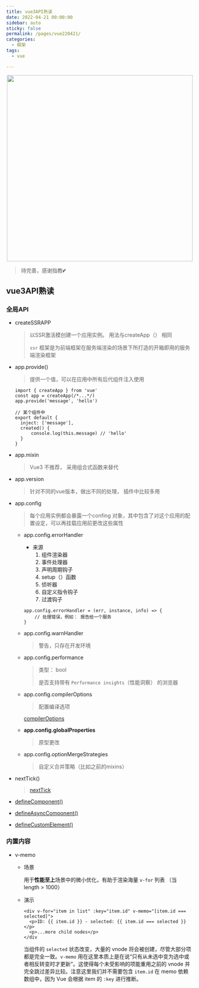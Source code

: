 ```yaml
---
title: vue3API熟读
date: 2022-04-21 00:00:00
sidebar: auto
sticky: false
permalink: /pages/vue220421/
categories: 
  - 框架
tags: 
  - vue

---
```


<p align="center">
  <img width="500" src="https://p18.qhimg.com/dmfd/2560_1440_/t01b2e930c2f1bcb2b9.jpg"/>
</p>



> 待完善，感谢指教💕
> <!-- more -->

## vue3API熟读

### 全局API

- createSSRAPP

  > 以SSR激活模创建一个应用实例。 用法与createApp（） 相同
  >
  > `ssr` 框架是为前端框架在服务端渲染的场景下所打造的开箱即用的服务端渲染框架

- app.provide()

  > 提供一个值，可以在应用中所有后代组件注入使用

  ```vue
  import { createApp } from 'vue'
  const app = createApp(/*...*/)
  app.provide('message', 'hello')
  
  // 某个组件中
  export default {
  	inject: ['message'],
  	created() {
  		console.log(this.message) // 'hello'
  	}
  }
  ```

- app.mixin

  > Vue3 不推荐， 采用组合式函数来替代

- app.version

  > 针对不同的vue版本，做出不同的处理， 插件中比较多用

- app.config

  > 每个应用实例都会暴露一个confing 对象，其中包含了对这个应用的配置设定，可以再挂载应用前更改这些属性

  - app.config.errorHandler

    - 来源
      1. 组件渲染器
      2. 事件处理器
      3. 声明周期钩子
      4. setup（）函数
      5. 侦听器
      6. 自定义指令钩子
      7. 过渡钩子

    ```
    app.config.errorHandler = (err, instance, info) => {
    	// 处理错误，例如： 报告给一个服务
    }
    ```

  - app.config.warnHandler

    > 警告，只存在开发环境

  - app.config.performance

    > 类型： bool
    >
    > 是否支持带有 `Performance insights`（性能洞察） 的浏览器

  - app.config.compilerOptions

    > 配置编译选项

    [compilerOptions](https://staging-cn.vuejs.org/api/application.html#app-config-compileroptions)

  - **app.config.globalProperties**

    > 原型更改

  - app.config.optionMergeStrategies

    > 自定义合并策略（比如之前的mixins）

- nextTick()

  > [nextTick](https://staging-cn.vuejs.org/api/general.html#nexttick)

- [defineComponent()](https://staging-cn.vuejs.org/api/general.html#definecomponent)

- [defineAsyncComponent()](https://staging-cn.vuejs.org/api/general.html#defineasynccomponent)

- [defineCustomElement()](https://staging-cn.vuejs.org/api/general.html#definecustomelement)

### 内置内容

- v-memo

  - 场景

    用于**性能至上**场景中的微小优化，有助于渲染海量 `v-for` 列表 （当 length > 1000）

  - 演示

    ```
    <div v-for="item in list" :key="item.id" v-memo="[item.id === selected]">
      <p>ID: {{ item.id }} - selected: {{ item.id === selected }}</p>
      <p>...more child nodes</p>
    </div
    ```

    当组件的 `selected` 状态改变，大量的 vnode 将会被创建，尽管大部分项都是完全一致。`v-memo` 用在这里本质上是在说“只有从未选中变为选中或者相反转变时才更新”。这使得每个未受影响的项能重用之前的 vnode 并完全跳过差异比较。注意这里我们并不需要包含 `item.id` 在 memo 依赖数组中，因为 Vue 会根据 item 的 `:key` 进行推断。

  
